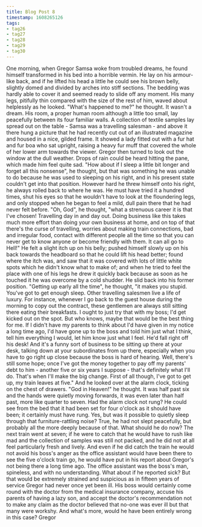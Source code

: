 ```yaml
---
title: Blog Post 8
timestamp: 1608265126
tags: 
- tag26
- tag27
- tag28
- tag29
- tag30
---
```


One morning, when Gregor Samsa woke from troubled dreams, he found himself transformed in his bed into a horrible vermin. He lay on his armour-like back, and if he lifted his head a little he could see his brown belly, slightly domed and divided by arches into stiff sections. The bedding was hardly able to cover it and seemed ready to slide off any moment. His many legs, pitifully thin compared with the size of the rest of him, waved about helplessly as he looked. "What's happened to me?" he thought. It wasn't a dream. His room, a proper human room although a little too small, lay peacefully between its four familiar walls. A collection of textile samples lay spread out on the table - Samsa was a travelling salesman - and above it there hung a picture that he had recently cut out of an illustrated magazine and housed in a nice, gilded frame. It showed a lady fitted out with a fur hat and fur boa who sat upright, raising a heavy fur muff that covered the whole of her lower arm towards the viewer. Gregor then turned to look out the window at the dull weather. Drops of rain could be heard hitting the pane, which made him feel quite sad. "How about if I sleep a little bit longer and forget all this nonsense", he thought, but that was something he was unable to do because he was used to sleeping on his right, and in his present state couldn't get into that position. However hard he threw himself onto his right, he always rolled back to where he was. He must have tried it a hundred times, shut his eyes so that he wouldn't have to look at the floundering legs, and only stopped when he began to feel a mild, dull pain there that he had never felt before. "Oh, God", he thought, "what a strenuous career it is that I've chosen! Travelling day in and day out. Doing business like this takes much more effort than doing your own business at home, and on top of that there's the curse of travelling, worries about making train connections, bad and irregular food, contact with different people all the time so that you can never get to know anyone or become friendly with them. It can all go to Hell!" He felt a slight itch up on his belly; pushed himself slowly up on his back towards the headboard so that he could lift his head better; found where the itch was, and saw that it was covered with lots of little white spots which he didn't know what to make of; and when he tried to feel the place with one of his legs he drew it quickly back because as soon as he touched it he was overcome by a cold shudder. He slid back into his former position. "Getting up early all the time", he thought, "it makes you stupid. You've got to get enough sleep. Other travelling salesmen live a life of luxury. For instance, whenever I go back to the guest house during the morning to copy out the contract, these gentlemen are always still sitting there eating their breakfasts. I ought to just try that with my boss; I'd get kicked out on the spot. But who knows, maybe that would be the best thing for me. If I didn't have my parents to think about I'd have given in my notice a long time ago, I'd have gone up to the boss and told him just what I think, tell him everything I would, let him know just what I feel. He'd fall right off his desk! And it's a funny sort of business to be sitting up there at your desk, talking down at your subordinates from up there, especially when you have to go right up close because the boss is hard of hearing. Well, there's still some hope; once I've got the money together to pay off my parents' debt to him - another five or six years I suppose - that's definitely what I'll do. That's when I'll make the big change. First of all though, I've got to get up, my train leaves at five." And he looked over at the alarm clock, ticking on the chest of drawers. "God in Heaven!" he thought. It was half past six and the hands were quietly moving forwards, it was even later than half past, more like quarter to seven. Had the alarm clock not rung? He could see from the bed that it had been set for four o'clock as it should have been; it certainly must have rung. Yes, but was it possible to quietly sleep through that furniture-rattling noise? True, he had not slept peacefully, but probably all the more deeply because of that. What should he do now? The next train went at seven; if he were to catch that he would have to rush like mad and the collection of samples was still not packed, and he did not at all feel particularly fresh and lively. And even if he did catch the train he would not avoid his boss's anger as the office assistant would have been there to see the five o'clock train go, he would have put in his report about Gregor's not being there a long time ago. The office assistant was the boss's man, spineless, and with no understanding. What about if he reported sick? But that would be extremely strained and suspicious as in fifteen years of service Gregor had never once yet been ill. His boss would certainly come round with the doctor from the medical insurance company, accuse his parents of having a lazy son, and accept the doctor's recommendation not to make any claim as the doctor believed that no-one was ever ill but that many were workshy. And what's more, would he have been entirely wrong in this case? Gregor